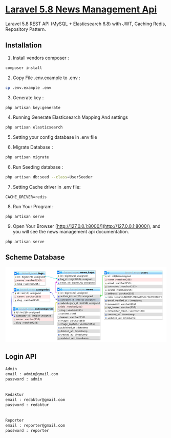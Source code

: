 
# [Laravel 5.8 News Management Api](https://github.com/lukisanjaya)

Laravel 5.8 REST API (MySQL + Elasticsearch 6.8) with JWT, Caching Redis, Repository Pattern.

## Installation

1. Install vendors composer :

```bash
composer install
```

2. Copy File .env.example to .env :

```bash
cp .env.example .env
```

3. Generate key :

```bash
php artisan key:generate
```

4. Running Generate Elasticsearch Mapping And settings
```bash
php artisan elasticsearch
```

5. Setting your config database in .env file

6. Migrate Database :

```bash
php artisan migrate
```
6. Run Seeding database  :

```bash
php artisan db:seed --class=UserSeeder
```

7. Setting Cache driver in .env file:

```text
CACHE_DRIVER=redis
```

8. Run Your Program:

```text
php artisan serve
```

9. Open Your Browser [http://127.0.0.1:8000/](http://127.0.0.1:8000/), and you will see the news management api documentation.

```text
php artisan serve
```

## Scheme Database
![](public/images/database-scheme.png)

## Login API

```text
Admin
email : admin@gmail.com
password : admin


Redaktur
email : redaktur@gmail.com
password : redaktur


Reporter
email : reporter@gmail.com
password : reporter
```
